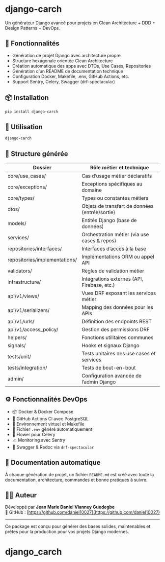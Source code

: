 # django-carch

Un générateur Django avancé pour projets en Clean Architecture + DDD + Design Patterns + DevOps.

## 🚀 Fonctionnalités

- Génération de projet Django avec architecture propre
- Structure hexagonale orientée Clean Architecture
- Création automatique des apps avec DTOs, Use Cases, Repositories
- Génération d’un README de documentation technique
- Configuration Docker, Makefile, .env, GitHub Actions, etc.
- Support Sentry, Celery, Swagger (drf-spectacular)

## 📦 Installation

```bash
pip install django-carch
```

## 📂 Utilisation

```bash
django-carch
```

## 🧱 Structure générée

| Dossier                          | Rôle métier et technique                            |
|----------------------------------|-----------------------------------------------------|
| core/use_cases/                  | Cas d’usage métier déclaratifs                     |
| core/exceptions/                 | Exceptions spécifiques au domaine                  |
| core/types/                      | Types ou constantes métiers                        |
| dtos/                            | Objets de transfert de données (entrée/sortie)     |
| models/                          | Entités Django (base de données)                   |
| services/                        | Orchestration métier (via use cases & repos)       |
| repositories/interfaces/         | Interfaces d’accès à la base                       |
| repositories/implementations/    | Implémentations ORM ou appel API                   |
| validators/                      | Règles de validation métier                        |
| infrastructure/                  | Intégrations externes (API, Firebase, etc.)        |
| api/v1/views/                    | Vues DRF exposant les services métier              |
| api/v1/serializers/              | Mapping des données pour les APIs                  |
| api/v1/urls/                     | Définition des endpoints REST                      |
| api/v1/access_policy/            | Gestion des permissions DRF                        |
| helpers/                         | Fonctions utilitaires communes                     |
| signals/                         | Hooks et signaux Django                            |
| tests/unit/                      | Tests unitaires des use cases et services          |
| tests/integration/               | Tests de bout-en-bout                              |
| admin/                           | Configuration avancée de l’admin Django            |

## ⚙️ Fonctionnalités DevOps

- 📦 Docker & Docker Compose
- 🌿 GitHub Actions CI avec PostgreSQL
- 🐍 Environnement virtuel et Makefile
- 📄 Fichier `.env` généré automatiquement
- 🌼 Flower pour Celery
- 📈 Monitoring avec Sentry
- 🧩 Swagger & Redoc via `drf-spectacular`

## 📖 Documentation automatique

À chaque génération de projet, un fichier `README.md` est créé avec toute la documentation, architecture, commandes et bonne pratiques à suivre.

## 👨‍💻 Auteur

Développé par **Jean Marie Daniel Vianney Guedegbe**  
🔗 GitHub : [https://github.com/daniel10027](https://github.com/daniel10027)

---

Ce package est conçu pour générer des bases solides, maintenables et prêtes pour la production pour vos projets Django modernes.
# django_carch

